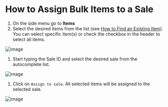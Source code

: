 # How to Assign Bulk Items to a Sale

1. On the side menu go to **Items**
2. Select the desired items from the list \(see [How to Find an Existing Item](../items/how-to-find-an-existing-item.md)\). You can select specific item\(s\) or check the checkbox in the header to select all items.

![image](https://user-images.githubusercontent.com/20393485/48399840-7490ee80-e72d-11e8-81d5-25019d8afb3f.png)

1. Start typing the Sale ID and select the desired sale from the autocomplete list.

![image](https://user-images.githubusercontent.com/20393485/48400165-4829a200-e72e-11e8-8cff-88950bc13bfa.png)

1. Click on `Assign to sale`. All selected items will be assigned to the selected sale.

![image](https://user-images.githubusercontent.com/20393485/48400304-a9517580-e72e-11e8-8305-c0b265a4f211.png)

